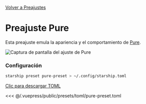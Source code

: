 [Volver a Preajustes](./README.md#pure)

# Preajuste Pure

Esta preajuste emula la apariencia y el comportamiento de [Pure](https://github.com/sindresorhus/pure).

![Captura de pantalla del ajuste de Pure](/presets/img/pure-preset.png)

### Configuración

```sh
starship preset pure-preset > ~/.config/starship.toml
```

[Clic para descargar TOML](/presets/toml/pure-preset.toml)

<<< @/.vuepress/public/presets/toml/pure-preset.toml
